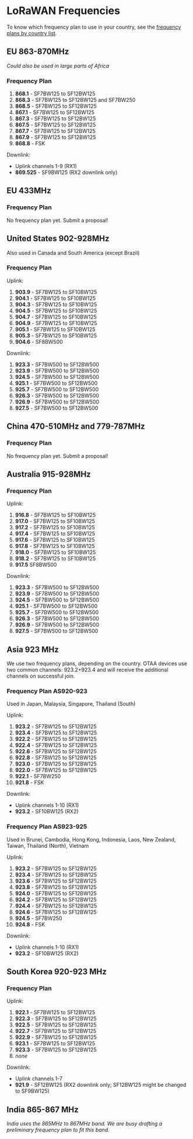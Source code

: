 # LoRaWAN Frequencies

To know which frequency plan to use in your country, see the [frequency plans by country list](LoRaWAN/Frequencies/By-Country).

## EU 863-870MHz

_Could also be used in large parts of Africa_

### Frequency Plan

1. **868.1** - SF7BW125 to SF12BW125
2. **868.3** - SF7BW125 to SF12BW125 and SF7BW250
3. **868.5** - SF7BW125 to SF12BW125
4. **867.1** - SF7BW125 to SF12BW125
5. **867.3** - SF7BW125 to SF12BW125
6. **867.5** - SF7BW125 to SF12BW125
7. **867.7** - SF7BW125 to SF12BW125
8. **867.9** - SF7BW125 to SF12BW125
9. **868.8** - FSK

Downlink:

- Uplink channels 1-9 (RX1)
- **869.525** - SF9BW125 (RX2 downlink only)

## EU 433MHz

### Frequency Plan

No frequency plan yet. Submit a proposal!

## United States 902-928MHz

Also used in Canada and South America (except Brazil)

### Frequency Plan

Uplink:

1. **903.9** - SF7BW125 to SF10BW125
2. **904.1** - SF7BW125 to SF10BW125
3. **904.3** - SF7BW125 to SF10BW125
4. **904.5** - SF7BW125 to SF10BW125
5. **904.7** - SF7BW125 to SF10BW125
6. **904.9** - SF7BW125 to SF10BW125
7. **905.1** - SF7BW125 to SF10BW125
8. **905.3** - SF7BW125 to SF10BW125
9. **904.6** - SF8BW500

Downlink:

1. **923.3** - SF7BW500 to SF12BW500
2. **923.9** - SF7BW500 to SF12BW500
3. **924.5** - SF7BW500 to SF12BW500
4. **925.1** - SF7BW500 to SF12BW500
5. **925.7** - SF7BW500 to SF12BW500
6. **926.3** - SF7BW500 to SF12BW500
7. **926.9** - SF7BW500 to SF12BW500
8. **927.5** - SF7BW500 to SF12BW500

## China 470-510MHz and 779-787MHz

### Frequency Plan

No frequency plan yet. Submit a proposal!

## Australia 915-928MHz

### Frequency Plan

Uplink:

1. **916.8** - SF7BW125 to SF10BW125
2. **917.0** - SF7BW125 to SF10BW125
3. **917.2** - SF7BW125 to SF10BW125
4. **917.4** - SF7BW125 to SF10BW125
5. **917.6** - SF7BW125 to SF10BW125
6. **917.8** - SF7BW125 to SF10BW125
7. **918.0** - SF7BW125 to SF10BW125
8. **918.2** - SF7BW125 to SF10BW125
9. **917.5** SF8BW500

Downlink:

1. **923.3** - SF7BW500 to SF12BW500
2. **923.9** - SF7BW500 to SF12BW500
3. **924.5** - SF7BW500 to SF12BW500
4. **925.1** - SF7BW500 to SF12BW500
5. **925.7** - SF7BW500 to SF12BW500
6. **926.3** - SF7BW500 to SF12BW500
7. **926.9** - SF7BW500 to SF12BW500
8. **927.5** - SF7BW500 to SF12BW500

## Asia 923 MHz

We use two frequency plans, depending on the country. OTAA devices use two common channels: 923.2+923.4 and will receive the additional channels on successful join.

### Frequency Plan AS920-923

Used in Japan, Malaysia, Singapore, Thailand (South)

Uplink:

1. **923.2** - SF7BW125 to SF12BW125
2. **923.4** - SF7BW125 to SF12BW125
3. **922.2** - SF7BW125 to SF12BW125
4. **922.4** - SF7BW125 to SF12BW125
5. **922.6** - SF7BW125 to SF12BW125
6. **922.8** - SF7BW125 to SF12BW125
7. **923.0** - SF7BW125 to SF12BW125
8. **922.0** - SF7BW125 to SF12BW125
9. **922.1** - SF7BW250
10. **921.8** - FSK

Downlink:

- Uplink channels 1-10 (RX1)
- **923.2** - SF10BW125 (RX2)

### Frequency Plan AS923-925

Used in Brunei, Cambodia, Hong Kong, Indonesia, Laos, New Zealand, Taiwan, Thailand (North), Vietnam

Uplink:

1. **923.2** - SF7BW125 to SF12BW125
2. **923.4** - SF7BW125 to SF12BW125
3. **923.6** - SF7BW125 to SF12BW125
4. **923.8** - SF7BW125 to SF12BW125
5. **924.0** - SF7BW125 to SF12BW125
6. **924.2** - SF7BW125 to SF12BW125
7. **924.4** - SF7BW125 to SF12BW125
8. **924.6** - SF7BW125 to SF12BW125
9. **924.5** - SF7BW250
10. **924.8** - FSK

Downlink:

- Uplink channels 1-10 (RX1)
- **923.2** - SF10BW125 (RX2)

## South Korea 920-923 MHz

### Frequency Plan

Uplink:

1. **922.1** - SF7BW125 to SF12BW125
2. **922.3** - SF7BW125 to SF12BW125
3. **922.5** - SF7BW125 to SF12BW125
4. **922.7** - SF7BW125 to SF12BW125
5. **922.9** - SF7BW125 to SF12BW125
6. **923.1** - SF7BW125 to SF12BW125
7. **923.3** - SF7BW125 to SF12BW125
8. _none_

Downlink:

- Uplink channels 1-7
- **921.9** - SF12BW125 (RX2 downlink only; SF12BW125 might be changed to SF9BW125)

## India 865-867 MHz

_India uses the 865MHz to 867MHz band. We are busy drafting a preliminary frequency plan to fit this band._